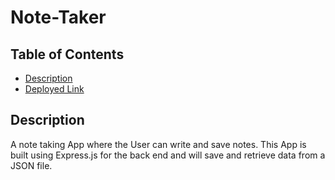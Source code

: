 # Note-Taker
## Table of Contents

* [Description](#description)
* [Deployed Link](#deloyed-link)




## Description
A note taking App where the User can write and save notes. This App is built using Express.js for the back end and will save and retrieve data from a JSON file.
